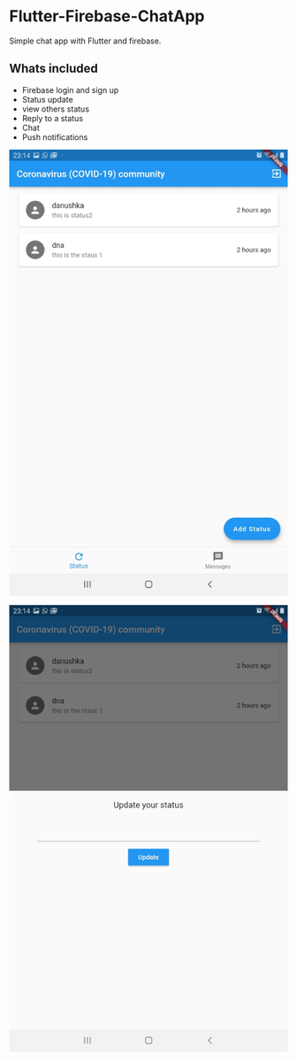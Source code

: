 # Flutter-Firebase-ChatApp
Simple chat app with Flutter and firebase.
## Whats included
- Firebase login and sign up
- Status update
- view others status
- Reply to a status
- Chat
- Push notifications

![output](Screenshot_20200412-231428.jpg)


![output](Screenshot_20200412-231432.jpg)

